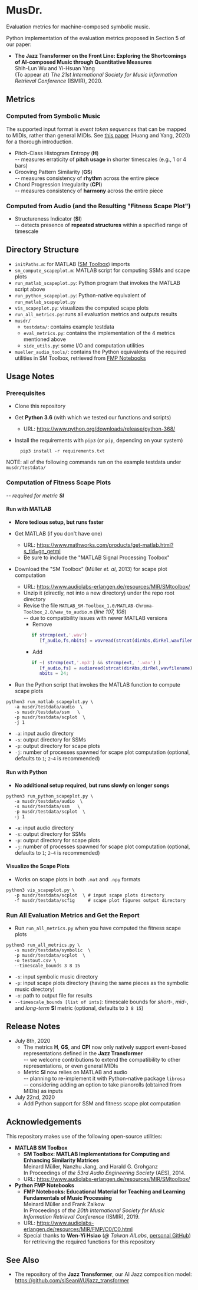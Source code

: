 # MusDr.

Evaluation metrics for machine-composed symbolic music. 

Python implementation of the evaluation metrics proposed in Section 5 of our paper: 
 * **The Jazz Transformer on the Front Line: Exploring the Shortcomings of AI-composed Music through Quantitative Measures**  
   Shih-Lun Wu and Yi-Hsuan Yang  
   (To appear at) _The 21st International Society for Music Information Retrieval Conference_ (ISMIR), 2020.

## Metrics

### Computed from Symbolic Music
  The supported input format is _event token sequences_ that can be mapped to MIDIs, rather than general MIDIs. See [this paper](https://arxiv.org/abs/2002.00212) (Huang and Yang, 2020) for a thorough introduction.
  * Pitch-Class Histogram Entropy (**H**)  
    -- measures erraticity of **pitch usage** in shorter timescales (e.g., 1 or 4 bars) 
  * Grooving Pattern Similarity (**GS**)  
    -- measures consistency of **rhythm** across the entire piece
  * Chord Progression Irregularity (**CPI**)  
    -- measures consistency of **harmony** across the entire piece
    
### Computed from Audio (and the Resulting "Fitness Scape Plot")
  * Structureness Indicator (**SI**)  
    -- detects presence of **repeated structures** within a specified range of timescale
  
## Directory Structure
  * ``initPaths.m``: for MATLAB ([SM Toolbox](https://www.audiolabs-erlangen.de/resources/MIR/SMtoolbox/)) imports
  * ``sm_compute_scapeplot.m``: MATLAB script for computing SSMs and scape plots
  * ``run_matlab_scapeplot.py``: Python program that invokes the MATLAB script above
  * ``run_python_scapeplot.py``: Python-native equivalent of ``run_matlab_scapeplot.py``
  * ``vis_scapeplot.py``: visualizes the computed scape plots
  * ``run_all_metrics.py``: runs all evaluation metrics and outputs results
  * ``musdr/``
    * ``testdata/``: contains example testdata
    * ``eval_metrics.py``: contains the implementation of the 4 metrics mentioned above
    * ``side_utils.py``: some I/O and computation utilities
  * ``mueller_audio_tools/``: contains the Python equivalents of the required utilities in SM Toolbox, retrieved from [FMP Notebooks](https://www.audiolabs-erlangen.de/resources/MIR/FMP/C0/C0.html)
    
## Usage Notes

### Prerequisites
  * Clone this repository  
  
  * Get **Python 3.6** (with which we tested our functions and scripts)
    * URL: https://www.python.org/downloads/release/python-368/  
    
  * Install the requirements with ``pip3`` (or ``pip``, depending on your system)
    ```shell
      pip3 install -r requirements.txt
    ```

NOTE: all of the following commands run on the example testdata under ``musdr/testdata/`` 

### Computation of Fitness Scape Plots
  -- _required for metric **SI**_
  
#### Run with MATLAB
  * **More tedious setup, but runs faster**
  * Get MATLAB (if you don't have one)
    * URL: https://www.mathworks.com/products/get-matlab.html?s_tid=gn_getml
    * Be sure to include the "MATLAB Signal Processing Toolbox"  
      
  * Download the "SM Toolbox" (Müller _et. al_, 2013) for scape plot computation
    * URL: https://www.audiolabs-erlangen.de/resources/MIR/SMtoolbox/
    * Unzip it (directly, not into a new directory) under the repo root directory
    * Revise the file ``MATLAB_SM-Toolbox_1.0/MATLAB-Chroma-Toolbox_2.0/wav_to_audio.m`` (_line 107, 108_)  
      -- due to compatibility issues with newer MATLAB versions
      * Remove
      ```Matlab
         if strcmp(ext,'.wav')
            [f_audio,fs,nbits] = wavread(strcat(dirAbs,dirRel,wavfilename));
      ```
      * Add
      ```Matlab
         if ~( strcmp(ext,'.mp3') && strcmp(ext, '.wav') )
            [f_audio,fs] = audioread(strcat(dirAbs,dirRel,wavfilename));
            nbits = 24;
      ```
      
  * Run the Python script that invokes the MATLAB function to compute scape plots 
   ```shell
   python3 run_matlab_scapeplot.py \
      -a musdr/testdata/audio  \
      -s musdr/testdata/ssm   \
      -p musdr/testdata/scplot  \
      -j 1
   ```
   * ``-a``: input audio directory
   * ``-s``: output directory for SSMs
   * ``-p``: output directory for scape plots
   * ``-j``: number of processes spawned for scape plot computation (optional, defaults to ``1``; ``2~4`` is recommended)
    
#### Run with Python
 * **No additional setup required, but runs slowly on longer songs**
  ```shell
  python3 run_python_scapeplot.py \
     -a musdr/testdata/audio  \
     -s musdr/testdata/ssm   \
     -p musdr/testdata/scplot  \
     -j 1
  ```
   * ``-a``: input audio directory
   * ``-s``: output directory for SSMs
   * ``-p``: output directory for scape plots
   * ``-j``: number of processes spawned for scape plot computation (optional, defaults to ``1``; ``2~4`` is recommended)
 
#### Visualize the Scape Plots
 * Works on scape plots in both ``.mat`` and ``.npy`` formats
  ```shell
  python3 vis_scapeplot.py \
     -p musdr/testdata/scplot  \ # input scape plots directory
     -f musdr/testdata/scfig     # scape plot figures output directory
  ```
    
### Run All Evaluation Metrics and Get the Report  
 * Run ``run_all_metrics.py`` when you have computed the fitness scape plots
  ```shell
  python3 run_all_metrics.py \
     -s musdr/testdata/symbolic  \
     -p musdr/testdata/scplot  \
     -o testout.csv \
     --timescale_bounds 3 8 15
  ```
  * ``-s``: input symbolic music directory
  * ``-p``: input scape plots directory (having the same pieces as the symbolic music directory)
  * ``-o``: path to output file for results
  * ``--timescale_bounds [list of ints]``: timescale bounds for _short-_, _mid-_, and _long-term_ **SI** metric (optional, defaults to ``3 8 15``)
    
## Release Notes
 * July 8th, 2020
   * The metrics **H**, **GS**, and **CPI** now only natively support event-based representations defined in the **Jazz Transformer**  
     -- we welcome contributions to extend the compatibility to other representations, or even general MIDIs 
   * Metric **SI** now relies on MATLAB and audio  
     -- planning to re-implement it with Python-native package ``librosa``  
     -- considering adding an option to take pianorolls (obtained from MIDIs) as inputs
 * July 22nd, 2020
   * Add Python support for SSM and fitness scape plot computation

## Acknowledgements
This repository makes use of the following open-source utilities:
 * **MATLAB SM Toolbox**
   * **SM Toolbox: MATLAB Implementations for Computing and Enhancing Similarity Matrices**  
     Meinard Müller, Nanzhu Jiang, and Harald G. Grohganz  
     In Proceedings of _the 53rd Audio Engineering Society_ (AES), 2014. 
   * URL: https://www.audiolabs-erlangen.de/resources/MIR/SMtoolbox/
 * **Python FMP Notebooks**
   * **FMP Notebooks: Educational Material for Teaching and Learning Fundamentals of Music Processing**  
      Meinard Müller and Frank Zalkow  
      In Proceedings of _the 20th International Society for Music Information Retrieval Conference_ (ISMIR), 2019.
   * URL: https://www.audiolabs-erlangen.de/resources/MIR/FMP/C0/C0.html
   * Special thanks to **Wen-Yi Hsiao** (_@ Taiwan AILabs_, [personal GitHub](https://github.com/wayne391)) for retrieving the required functions for this repository

## See Also
 * The repository of the **Jazz Transformer**, our AI Jazz composition model:  
   https://github.com/slSeanWU/jazz_transformer
